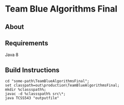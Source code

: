 # Team Blue Algorithms Final

## About


## Requirements
Java 8

## Build Instructions
```
cd "some-path\TeamBlueAlgorithmsFinal";
set classpath=out\production\TeamBlueAlgorithmsFinal;
mkdir %classspath%;
javac -d %classspath% src\*;
java TCSS543 "outputfile"
```

